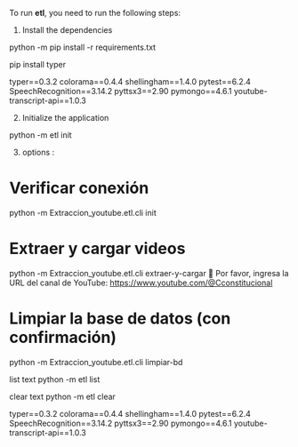 To run **etl**, you need to run the following steps:

1. Install the dependencies

python -m pip install -r requirements.txt

pip install typer

typer==0.3.2
colorama==0.4.4
shellingham==1.4.0
pytest==6.2.4
SpeechRecognition==3.14.2
pyttsx3==2.90
pymongo==4.6.1
youtube-transcript-api==1.0.3


2. Initialize the application

python -m etl init

3. options :


# Verificar conexión
python -m Extraccion_youtube.etl.cli init

# Extraer y cargar videos
python -m Extraccion_youtube.etl.cli extraer-y-cargar
🔗 Por favor, ingresa la URL del canal de YouTube:
https://www.youtube.com/@Cconstitucional


# Limpiar la base de datos (con confirmación)
python -m Extraccion_youtube.etl.cli limpiar-bd

list text
python -m etl list

clear text
python -m etl clear

typer==0.3.2
colorama==0.4.4
shellingham==1.4.0
pytest==6.2.4
SpeechRecognition==3.14.2
pyttsx3==2.90
pymongo==4.6.1
youtube-transcript-api==1.0.3

